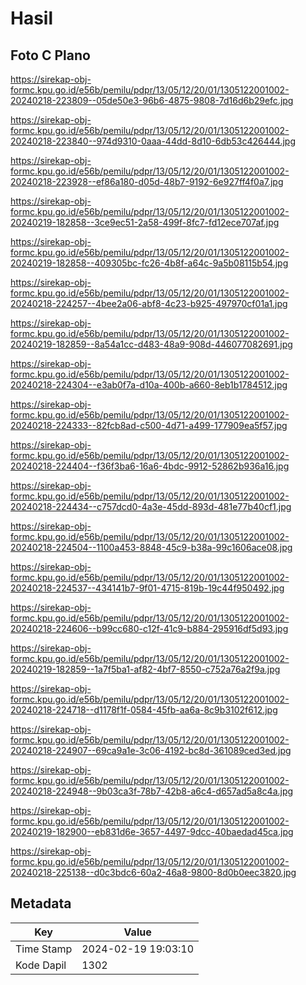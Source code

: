 # Hasil

## Foto C Plano

https://sirekap-obj-formc.kpu.go.id/e56b/pemilu/pdpr/13/05/12/20/01/1305122001002-20240218-223809--05de50e3-96b6-4875-9808-7d16d6b29efc.jpg

https://sirekap-obj-formc.kpu.go.id/e56b/pemilu/pdpr/13/05/12/20/01/1305122001002-20240218-223840--974d9310-0aaa-44dd-8d10-6db53c426444.jpg

https://sirekap-obj-formc.kpu.go.id/e56b/pemilu/pdpr/13/05/12/20/01/1305122001002-20240218-223928--ef86a180-d05d-48b7-9192-6e927ff4f0a7.jpg

https://sirekap-obj-formc.kpu.go.id/e56b/pemilu/pdpr/13/05/12/20/01/1305122001002-20240219-182858--3ce9ec51-2a58-499f-8fc7-fd12ece707af.jpg

https://sirekap-obj-formc.kpu.go.id/e56b/pemilu/pdpr/13/05/12/20/01/1305122001002-20240219-182858--409305bc-fc26-4b8f-a64c-9a5b08115b54.jpg

https://sirekap-obj-formc.kpu.go.id/e56b/pemilu/pdpr/13/05/12/20/01/1305122001002-20240218-224257--4bee2a06-abf8-4c23-b925-497970cf01a1.jpg

https://sirekap-obj-formc.kpu.go.id/e56b/pemilu/pdpr/13/05/12/20/01/1305122001002-20240219-182859--8a54a1cc-d483-48a9-908d-446077082691.jpg

https://sirekap-obj-formc.kpu.go.id/e56b/pemilu/pdpr/13/05/12/20/01/1305122001002-20240218-224304--e3ab0f7a-d10a-400b-a660-8eb1b1784512.jpg

https://sirekap-obj-formc.kpu.go.id/e56b/pemilu/pdpr/13/05/12/20/01/1305122001002-20240218-224333--82fcb8ad-c500-4d71-a499-177909ea5f57.jpg

https://sirekap-obj-formc.kpu.go.id/e56b/pemilu/pdpr/13/05/12/20/01/1305122001002-20240218-224404--f36f3ba6-16a6-4bdc-9912-52862b936a16.jpg

https://sirekap-obj-formc.kpu.go.id/e56b/pemilu/pdpr/13/05/12/20/01/1305122001002-20240218-224434--c757dcd0-4a3e-45dd-893d-481e77b40cf1.jpg

https://sirekap-obj-formc.kpu.go.id/e56b/pemilu/pdpr/13/05/12/20/01/1305122001002-20240218-224504--1100a453-8848-45c9-b38a-99c1606ace08.jpg

https://sirekap-obj-formc.kpu.go.id/e56b/pemilu/pdpr/13/05/12/20/01/1305122001002-20240218-224537--434141b7-9f01-4715-819b-19c44f950492.jpg

https://sirekap-obj-formc.kpu.go.id/e56b/pemilu/pdpr/13/05/12/20/01/1305122001002-20240218-224606--b99cc680-c12f-41c9-b884-295916df5d93.jpg

https://sirekap-obj-formc.kpu.go.id/e56b/pemilu/pdpr/13/05/12/20/01/1305122001002-20240219-182859--1a7f5ba1-af82-4bf7-8550-c752a76a2f9a.jpg

https://sirekap-obj-formc.kpu.go.id/e56b/pemilu/pdpr/13/05/12/20/01/1305122001002-20240218-224718--d1178f1f-0584-45fb-aa6a-8c9b3102f612.jpg

https://sirekap-obj-formc.kpu.go.id/e56b/pemilu/pdpr/13/05/12/20/01/1305122001002-20240218-224907--69ca9a1e-3c06-4192-bc8d-361089ced3ed.jpg

https://sirekap-obj-formc.kpu.go.id/e56b/pemilu/pdpr/13/05/12/20/01/1305122001002-20240218-224948--9b03ca3f-78b7-42b8-a6c4-d657ad5a8c4a.jpg

https://sirekap-obj-formc.kpu.go.id/e56b/pemilu/pdpr/13/05/12/20/01/1305122001002-20240219-182900--eb831d6e-3657-4497-9dcc-40baedad45ca.jpg

https://sirekap-obj-formc.kpu.go.id/e56b/pemilu/pdpr/13/05/12/20/01/1305122001002-20240218-225138--d0c3bdc6-60a2-46a8-9800-8d0b0eec3820.jpg


## Metadata

| Key        | Value               |
| ---------- | ------------------- |
| Time Stamp | 2024-02-19 19:03:10 |
| Kode Dapil | 1302                |



